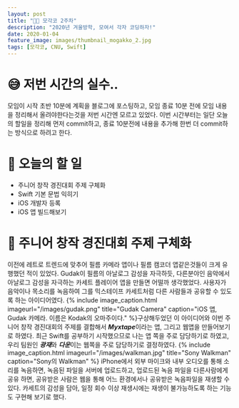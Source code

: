 ```yaml
---
layout: post
title: "🧑‍💻 모각코 2주차"
description: "2020년 겨울방학, 모여서 각자 코딩하자!"
date: 2020-01-04
feature_image: images/thumbnail_mogakko_2.jpg
tags: [모각코, CNU, Swift]
---
```

# 😅 저번 시간의 실수..
모임이 시작 초반 10분에 계획을 블로그에 포스팅하고, 모임 종료 10분 전에 모임 내용을 정리해서 올려야한다는것을 저번 시간엔 모르고 있었다. 이번 시간부터는 일단 오늘의 할일을 정리해 먼저 commit하고, 종료 10분전에 내용을 추가해 한번 더 commit하는 방식으로 하려고 한다.

# 👀 오늘의 할 일
- 주니어 창작 경진대회 주제 구체화
- Swift 기본 문법 익히기
- iOS 개발자 등록
- iOS 앱 빌드해보기

# 🐣 주니어 창작 경진대회 주제 구체화
이전에 레트로 트렌드에 맞추어 필름 카메라 앱이나 필름 캠코더 앱같은것들이 크게 유행했던 적이 있었다. Gudak이 필름의 아날로그 감성을 자극하듯, 다른분야인 음악에서 아날로그 감성을 자극하는 카세트 플레이어 앱을 만들면 어떨까 생각했었다. 사용자가 음악이나 목소리를 녹음하여 그를 믹스테이프 카세트처럼 다른 사람들과 공유할 수 있도록 하는 아이디어였다. 
{% include image_caption.html imageurl="/images/gudak.png" title="Gudak Camera" caption="iOS 앱, Gudak 카메라. 이름은 Kodak의 오마주이다." %}구상해두었던 이 아이디어와 이번 주니어 창작 경진대회의 주제를 결합해서 ***Myxtape***이라는 앱, 그리고 웹앱을 만들어보기로 하였다. 최근 Swift를 공부하기 시작했으므로 나는 앱 쪽을 주로 담당하기로 하였고, 우리 팀원인 ***광재***와 ***다운***이는 웹쪽을 주로 담당하기로 결정하였다. 
{% include image_caption.html imageurl="/images/walkman.jpg" title="Sony Walkman" caption="Sony의 Walkman" %}
iPhone에서 외부 마이크와 내부 오디오를 통해 소리를 녹음하면, 녹음된 파일을 서버에 업로드하고, 업로드된 녹음 파일을 다른사람에게 공유 하면, 공유받은 사람은 웹을 통해 어느 환경에서나 공유받은 녹음파일을 재생할 수 있다. 카세트의 감성을 담아, 일정 회수 이상 재생시에는 재생이 불가능하도록 하는 기능도 구현해 보기로 했다.


